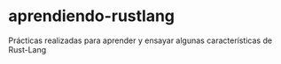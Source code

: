 # aprendiendo-rustlang
Prácticas realizadas para aprender y ensayar algunas características de Rust-Lang
